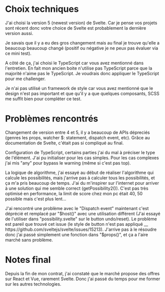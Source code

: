 # Choix techniques
J'ai choisi la version 5 (newest version) de Svelte. Car je pense vos projets sont récent donc votre choice de Svelte est probablement la dernière version aussi.

Je savais que il y a eu des gros changement mais au final je trouve qu'elle a beaucoup beaucoup changé (positif ou négative je ne peux pas évaluer via ce mini test). 

A côté de ça, j'ai choisi le TypeScript car vous avez mentionné dans l'entretien. En fait mon ancien boite n'utilise pas TypeScript parce que la majorité n'aime pas le TypeScript. Je voudrais donc appliquer le TypeScript pour me challenger. 

Je n'ai pas utilisé un framework de style car vous avez mentionné que le design n'est pas important et que qu'il y a que quelques composants, SCSS me suffit bien pour compléter ce test.

# Problèmes rencontrés
Changement de version entre 4 et 5, il y a beaucoup de APIs dépreciés (genres les props, watcher $: statement, dispatch event, etc). Grâce au documentation de Svelte, c'était pas si compliqué au final.

Configuration de TypeScript, certains parties j'ai du mal à préciser le type de l'élément. J'ai pu initialiser pour les cas simples. Pour les cas complexes j'ai mis "any" pour bypass le warning (même si c'est pas top).  

La logique de algorithme, j'ai essayé au début de réaliser l'algorithme qui calcule les possibilités, mais j'arrive pas à calculer tous les possibilités, et ça m'a pris beaucoup de temps. J'ai du m'inspirer sur l'internet pour arriver à une solution qui me semble correct (getPossibility2()). 
C'est pas très optimisé en performance, la limit de score chez mon pc était 40, 50 possible mais c'est plus lent...

J'ai rencontré une problème avec le "Dispatch event" maintenant c'est déprécié et remplacé par "$host()" avec une utilisation différent (J'ai essayé de l'utiliser dans "possibility.svelte" sur le button undo/reset). Le problème est pareil que trouvé cet issue (le style de button n'est pas appliqué __ https://github.com/sveltejs/svelte/issues/15213). J'arrive pas à le résoudre donc j'ai passé simplement une fonction dans "$props()", et ça a l'aire marché sans problème. 

# Notes final
Depuis la fin de mon contrat, j'ai constaté que le marché propose des offres sur React et Vue, rarement Svelte. Donc j'ai passé du temps pour me former sur les autres technologies. 

